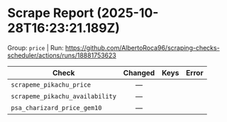 # Scrape Report (2025-10-28T16:23:21.189Z)

Group: `price`  |  Run: https://github.com/AlbertoRoca96/scraping-checks-scheduler/actions/runs/18881753623

| Check | Changed | Keys | Error |
|---|:---:|:--|:--|
| `scrapeme_pikachu_price` | — |  |  |
| `scrapeme_pikachu_availability` | — |  |  |
| `psa_charizard_price_gem10` | — |  |  |
